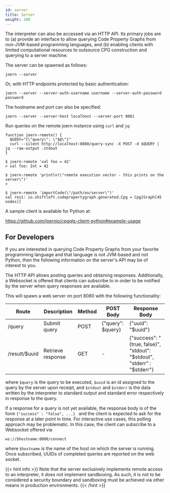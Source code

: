 ```yaml
---
id: server
title: Server
weight: 100
---
```


The interpreter can also be accessed via an HTTP API. Its primary jobs
are to (a) provide an interface to allow querying Code Property Graphs
from non-JVM-based programming languages, and (b) enabling clients
with limited computational resources to outsource CPG construction and
querying to a server machine.

The server can be spawned as follows:

```shell
joern --server
```

Or, with HTTP endpoints protected by basic authentication:

```shell
joern --server --server-auth-username username --server-auth-password password
```

The hostname and port can also be specified:

```shell
joern --server --server-host localhost --server-port 8081
```

Run queries on the remote joern instance using `curl` and `jq`:
```shell
function joern-remote() {
  QUERY="{\"query\": \"$@\"}"
  curl --silent http://localhost:8080/query-sync -X POST -d $QUERY | jq --raw-output .stdout
}

$ joern-remote 'val foo = 42'
> val foo: Int = 42

$ joern-remote 'println(\"remote execution vector - this prints on the server\")'
> 

$ joern-remote 'importCode(\"/path/on/server\")'
val res1: io.shiftleft.codepropertygraph.generated.Cpg = Cpg[Graph[45 nodes]]
```


A sample client is available for Python at:

https://github.com/joernio/cpgqls-client-python#example-usage


## For Developers

If you are interested in querying Code Property Graphs from your
favorite programming language and that language is not JVM-based and
not Python, then the following information on the server's API may be
of interest to you.

The HTTP API allows posting queries and obtaining
responses. Additionally, a Websocket is offered that clients can
subscribe to in order to be notified by the server when query
responses are available.


This will spawn a web server on port 8080 with the following
functionality: 


| Route  | Description  | Method | POST Body         | Response Body     |
| ------ | ------------ | ------ | ------------      | -------------     |
| /query | Submit query | POST   | {"query": $query} | {"uuid": "$uuid"} |
| /result/$uuid | Retrieve response | GET    |  -     | {"success": "{true, false}", "stdout": "$stdout", "stderr" : "$stderr"} |


where `$query` is the query to be executed, `$uuid` is an id assigned
to the query by the server upon receipt, and `$stdout` and `$stderr`
is the data written by the interpreter to standard output and standard
error respectively in response to the query.

If a response for a query is not yet available, the response body is
of the form `{"success" : "false", ...} ` and the client is expected
to ask for the response at a later point in time. For interactive use
cases, this polling approach may be problematic. In this case, the
client can subscribe to a Websocket offered via

```
ws://$hostname:8080/connect
```

where `$hostname` is the name of the host on which the server is
running. Once subscribed, UUIDs of completed queries are reported on
the web socket.

{{< hint info >}}
Note that the server exclusively implements remote access to an
interpreter, it does not implement sandboxing. As such, it is not
to be considered a security boundary and sandboxing must be achieved
via other means in production environments.
{{< /hint >}}
